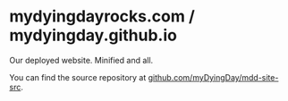 # mydyingdayrocks.com / mydyingday.github.io

Our deployed website. Minified and all.

You can find the source repository at [github.com/myDyingDay/mdd-site-src](https://github.com/myDyingDay/mdd-site-src).



